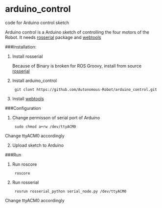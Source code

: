 arduino_control
===============

code for Arduino control sketch 

Arduino control is a Arduino sketch of controlling the four motors of the Robot. It needs [rosserial](http://wiki.ros.org/rosserial_arduino/Tutorials/Arduino%20IDE%20Setup) package and [webtools](https://github.com/Autonomous-Robot/webtools)

###Installation:

1. Install rosserial

    Because of Binary is broken for ROS Groovy, install from source [rosserial](http://wiki.ros.org/rosserial_arduino/Tutorials/Arduino%20IDE%20Setup)
    
2. Install arduino_control

        git clont https://github.com/Autonomous-Robot/arduino_control.git

3. Install [webtools](https://github.com/Autonomous-Robot/webtools)
        
###Configuration

1. Change permisson of serial port of Arduino

        sudo chmod a+rw /dev/ttyACM0
Change ttyACM0 accordingly

2. Upload sketch to Arduino

###Run

1. Run roscore

        roscore
    
2. Run rosserial

        rosrun rosserial_python serial_node.py /dev/ttyACM0
Change ttyACM0 accordingly
